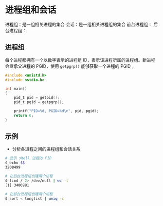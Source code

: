 # 进程组和会话

进程组：是一组相关进程的集合
会话：是一组相关进程组的集合
前台进程组：
后台进程组：

## 进程组

每个进程都拥有一个以数字表示的进程组 ID，表示该进程所属的进程组。新进程会继承父进程的 PGID，使用 `getpgrp()` 能够获取一个进程的 PGID 。

```c
#include <unistd.h>
#include <stdio.h>

int main()
{
    pid_t pid = getpid();
    pid_t pgid = getpgrp();

    printf("PID=%d, PGID=%d\n", pid, pgid);
    return 0;
}
```

## 示例

* 分析各进程之间的进程组和会话关系

```sh
# 显示 shell 进程的 PID
$ echo $$
3208499

# 在后台进程组创建两个进程
$ find / 2> /dev/null | wc -l
[1] 3406981

# 在前台进程组创建两个进程
$ sort < longlist | uniq -c
```